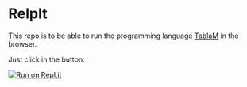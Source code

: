 # RelpIt

This repo is to be able to run the programming language [TablaM](http://tablam.org) in the browser.

Just click in the button:

[![Run on Repl.it](https://github.com/Tablam/RelpIt)](https://github.com/Tablam/RelpIt)
